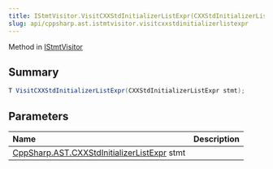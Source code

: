 ```yaml
---
title: IStmtVisitor.VisitCXXStdInitializerListExpr(CXXStdInitializerListExpr)
slug: api/cppsharp.ast.istmtvisitor.visitcxxstdinitializerlistexpr
---
```

Method in [IStmtVisitor](/api/cppsharp/ast/istmtvisitor)

## Summary



```csharp
T VisitCXXStdInitializerListExpr(CXXStdInitializerListExpr stmt);
```

## Parameters

|Name|Description|
|:---|:---|
|[CppSharp.AST.CXXStdInitializerListExpr](/api/cppsharp/ast/cxxstdinitializerlistexpr) stmt||

